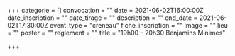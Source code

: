 +++
categorie = []
convocation = ""
date = 2021-06-02T16:00:00Z
date_inscription = ""
date_tirage = ""
description = ""
end_date = 2021-06-02T17:30:00Z
event_type = "creneau"
fiche_inscription = ""
image = ""
lieu = ""
poster = ""
reglement = ""
title = "19h00 - 20h30 Benjamins Minimes"

+++

